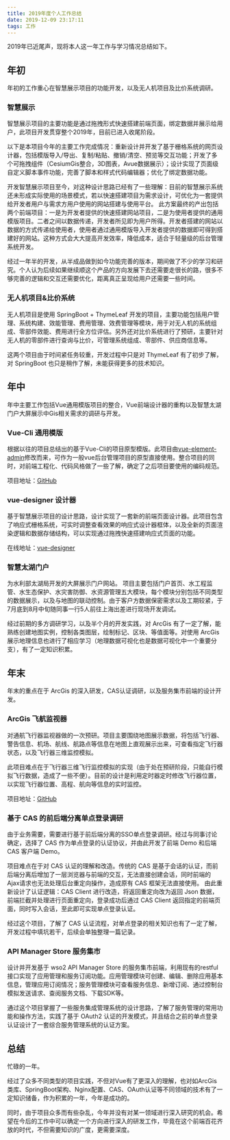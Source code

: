```yaml
---
title: 2019年度个人工作总结
date: 2019-12-09 23:17:11
tags: 工作
---
```


2019年已近尾声，现将本人这一年工作与学习情况总结如下。

<!-- more -->

## 年初
年初的工作重心在智慧展示项目的功能开发，以及无人机项目及比价系统调研。

### 智慧展示
智慧展示项目的主要功能是通过拖拽形式快速搭建前端页面，绑定数据并展示给用户，此项目开发贯穿整个2019年，目前已进入收尾阶段。

以下是本项目今年的主要工作完成情况：重新设计并开发了基于栅格系统的网页设计器，包括模版导入/导出、复制/粘贴、撤销/清空、预览等交互功能；开发了多个可拖拽组件（CesiumGis整合，3D图表，Avue数据展示）；设计实现了页面级自定义脚本事件功能，完善了脚本和样式代码编辑器；优化了绑定数据功能。

开发智慧展示项目至今，对这种设计思路已经有了一些理解：目前的智慧展示系统还未形成实际使用的场景模式，若以快速搭建项目为需求设计，可优化为一套提供给开发者用户与需求方用户使用的网站搭建与使用平台。
此方案最终的产出包括两个前端项目：一是为开发者提供的快速搭建网站项目，二是为使用者提供的通用模版项目。二者之间以数据传递，开发者所见即为用户所得。开发者搭建的网站以数据的方式传递给使用者，使用者通过通用模版导入开发者提供的数据即可得到搭建好的网站。这种方式会大大提高开发效率，降低成本，适合于轻量级的后台管理系统开发。

经过一年半的开发，从半成品做到如今功能完善的版本，期间做了不少的学习和研究。个人认为后续如果继续顺这个产品的方向发展下去还需要走很长的路，很多不够完善的逻辑和交互还需要优化，距离真正呈现给用户还需要一些时间。

### 无人机项目&比价系统
无人机项目是使用 SpringBoot + ThymeLeaf 开发的项目，主要功能包括用户管理、系统构建、效能管理、费用管理、效费管理等模块，用于对无人机的系统组成、零部件效能、费用进行全方位评估。另外还对比价系统进行了预研，主要针对无人机的零部件进行查询与比价，可管理系统组成、零部件、供应商信息等。

这两个项目由于时间紧任务较重，开发过程中只是对 ThymeLeaf 有了初步了解，对 SpringBoot 也只是稍作了解，未能获得更多的技术知识。

## 年中
年中主要工作包括Vue通用模版项目的整合，Vue前端设计器的重构以及智慧太湖门户大屏展示中Gis相关需求的调研与开发。

### Vue-Cli 通用模版
根据以往的项目总结出的基于Vue-Cli的项目原型模版。此项目由[vue-element-admin](https://github.com/PanJiaChen/vue-element-admin)修改而来，可作为一般vue后台管理项目的原型直接使用。整合项目的同时，对前端工程化、代码风格做了一些了解，确定了之后项目要使用的编码规范。

项目地址：[GitHub](https://github.com/musheng66/vue-cli3-template)

### vue-designer 设计器
基于智慧展示项目的设计思路，设计实现了一套新的前端页面设计器。此项目包含了响应式栅格系统，可实时调整查看效果的响应式设计器框体，以及全新的页面渲染逻辑和数据存储结构，可以实现通过拖拽快速搭建响应式页面的功能。

在线地址：[vue-designer](http://123.57.241.158/vue-designer)

### 智慧太湖门户
为水利部太湖局开发的大屏展示门户网站。
项目主要包括门户首页、水工程监管、水生态保护、水灾害防御、水资源管理五大模块，每个模块分别包括不同类型的数据展示，以及与地图的联动控制。由于客户方数据保密需求以及工期较紧，于7月底到8月中旬随同事一行5人前往上海出差进行现场开发调试。

经过前期的多方调研学习，以及半个月的开发实践，对 ArcGis 有了一定了解，能熟练创建地图实例，控制各类图层，绘制标记、区块、等值面等。对使用 ArcGis 展示地理信息也进行了相应学习（地理数据可视化也是数据可视化中一个重要分支），有了一定知识积累。

## 年末
年末的重点在于 ArcGis 的深入研发，CAS认证调研，以及服务集市前端的设计开发。

### ArcGis 飞航监视器
对通航飞行器监视器做的一次预研。项目主要围绕地图展示数据，将包括飞行器、警告信息、机场、航线、航路点等信息在地图上直观展示出来，可查看指定飞行器状态，以及飞行器三维监控模拟。

此项目难点在于飞行器三维飞行监控模拟的实现（由于处在预研阶段，只能自行模拟飞行数据，造成了一些不便）。目前的设计是利用定时器定时修改飞行器位置，以实现飞行器位置、高程、航向等信息的实时监控。

项目地址：[GitHub](https://github.com/musheng66/vue-arcgis-demo)

### 基于 CAS 的前后端分离单点登录调研
由于业务需要，需要进行基于前后端分离的SSO单点登录调研。经过与同事讨论确定，选择了 CAS 作为单点登录的认证协议，并由此开发了前端 Demo 和后端 CAS 客户端 Demo。

项目难点在于对 CAS 认证的理解和改造。传统的 CAS 是基于会话的认证，而前后端分离后增加了一层浏览器与前端的交互，无法直接创建会话，同时前端的Ajax请求也无法处理后台重定向操作，造成原有 CAS 框架无法直接使用。
由此重新设计了认证逻辑：CAS Client 进行改造，将返回重定向改为返回 Json 数据，前端拦截并处理进行页面重定向，登录成功后通过 CAS Client 返回指定的前端页面，同时写入会话，至此即可实现单点登录认证。

经过这个项目，了解了 CAS 认证流程，对单点登录的相关知识也有了一定了解，开发过程中填坑若干，后续会单独整理一篇记录。

### API Manager Store 服务集市
设计并开发基于 wso2 API Manager Store 的服务集市前端，利用现有的restful接口实现了应用管理和服务订阅功能。应用管理模块可创建、编辑、删除应用基本信息，管理应用订阅情况；服务管理模块可查看服务信息、新增订阅、通过控制台模拟发送请求、查阅服务文档、下载SDK等。

通过这个项目掌握了一些服务集成管理系统的设计思路，了解了服务管理的常用功能和操作方法，实践了基于 OAuth2 认证的开发模式，并且结合之前的单点登录认证设计了一套综合服务管理系统的认证方案。

## 总结
忙碌的一年。

经过了众多不同类型的项目实践，不但对Vue有了更深入的理解，也对如ArcGis类库、SpringBoot架构、Nginx配置、CAS、OAuth认证等不同领域的技术有了一定知识储备，作为积累的一年，今年是成功的。

同时，由于项目众多而有些杂乱，今年并没有对某一领域进行深入研究的机会。希望在今后的工作中可以确定一个方向进行深入的研发工作，毕竟在这个前端百花齐放的时代，不但需要知识的广度，更需要深度。